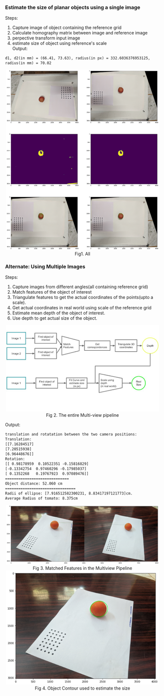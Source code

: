 
### Estimate the size of planar objects using a single image  
Steps:
1. Capture image of object containing the reference grid
2. Calculate homography matrix between image and reference image
3. perpective transform input image
4. estimate size of object using reference's scale  
Output:  

```
d1, d2(in mm) = (66.41, 73.63), radius(in px) = 332.6036376953125, radius(in mm) = 70.02
```
  
<p align = "center"> 
    <img width = 500 src = "assets/monocular_sample.png" alt = "monocular sample" />
    <br>
    Fig1. All
</p>

### Alternate: Using Multiple Images
Steps:
1. Capture images from different angles(all containing reference grid)
2. Match features of the object of interest
3. Triangulate features to get the actual coordinates of the points(upto a scale).
4. Get actual coordinates in real world using scale of the reference grid
5. Estimate mean depth of the object of interest.
6. Use depth to get actual size of the object.

<p align = "center"> 
    <img width = 500 src = "assets/multiview_pipeline.png" alt = "entire multi-view pipeline" />
    <br>
    Fig 2. The entire Multi-view pipeline
</p>

Output:   
```
translation and rotatation between the two camera positions:
Translation:
[[7.16284517]
[7.20515938]
[6.96448676]]
Rotation:
[[ 0.98178959  0.10522351 -0.15816829]
[-0.13342754  0.97460296 -0.17985037]
[ 0.1352268   0.19767923  0.97089476]]
=============================
Object distance: 52.060 cm
================================
Radii of ellipse: [7.916512582300231, 8.83417197121773]cm.
Average Radius of tomato: 8.375cm
```

<p align = "center"> 
    <img width = 500 src = "assets/multiview_sample.png" alt = "multi-view sample"/>
    <br>
    Fig 3. Matched Features in the Multiview Pipeline
    <br>
    <img width = 500 src = "assets/multiview_output2.png" alt = "multi-view sample"/>
    <br>
    Fig 4. Object Contour used to estimate the size
</p>